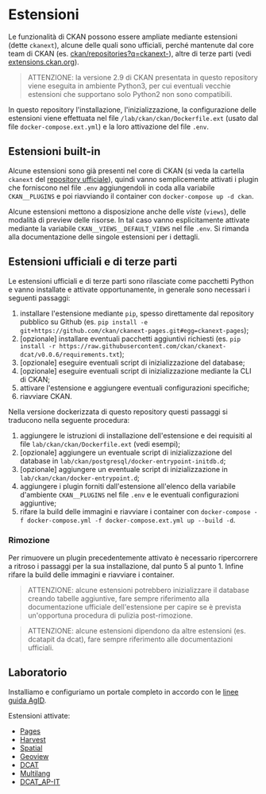 # Estensioni

Le funzionalità di CKAN possono essere ampliate mediante estensioni (dette `ckanext`), alcune delle quali sono ufficiali, perché mantenute dal core team di CKAN (es. [ckan/repositories?q=ckanext-](https://github.com/orgs/ckan/repositories?q=ckanext-&type=all&language=&sort=)), altre di terze parti (vedi [extensions.ckan.org](https://extensions.ckan.org/)).

> ATTENZIONE: la versione 2.9 di CKAN presentata in questo repository viene eseguita in ambiente Python3, per cui eventuali vecchie estensioni che supportano solo Python2 non sono compatibili.

In questo repository l'installazione, l'inizializzazione, la configurazione delle estensioni viene effettuata nel file `/lab/ckan/ckan/Dockerfile.ext` (usato dal file `docker-compose.ext.yml`) e la loro attivazione del file `.env`.

## Estensioni built-in

Alcune estensioni sono già presenti nel core di CKAN (si veda la cartella `ckanext` del [repository ufficiale](https://github.com/ckan/ckan/tree/master/ckanext)), quindi vanno semplicemente attivati i plugin che forniscono nel file `.env` aggiungendoli in coda alla variabile `CKAN__PLUGINS` e poi riavviando il container con `docker-compose up -d ckan`.

Alcune estensioni mettono a disposizione anche delle *viste* (`views`), delle modalità di preview delle risorse. In tal caso vanno esplicitamente attivate mediante la variabile `CKAN__VIEWS__DEFAULT_VIEWS` nel file `.env`. Si rimanda alla documentazione delle singole estensioni per i dettagli.

## Estensioni ufficiali e di terze parti

Le estensioni ufficiali e di terze parti sono rilasciate come pacchetti Python e vanno installate e attivate opportunamente, in generale sono necessari i seguenti passaggi:

1. installare l'estensione mediante `pip`, spesso direttamente dal repository pubblico su Github (es. `pip install -e git+https://github.com/ckan/ckanext-pages.git#egg=ckanext-pages`);
2. [opzionale] installare eventuali pacchetti aggiuntivi richiesti (es. `pip install -r https://raw.githubusercontent.com/ckan/ckanext-dcat/v0.0.6/requirements.txt`);
3. [opzionale] eseguire eventuali script di inizializzazione del database;
4. [opzionale] eseguire eventuali script di inizializzazione mediante la CLI di CKAN;
5. attivare l'estensione e aggiungere eventuali configurazioni specifiche;
6. riavviare CKAN.

Nella versione dockerizzata di questo repository questi passaggi si traducono nella seguente procedura:

1. aggiungere le istruzioni di installazione dell'estensione e dei requisiti al file `lab/ckan/ckan/Dockerfile.ext` (vedi esempi);
3. [opzionale] aggiungere un eventuale script di inizializzazione del database in `lab/ckan/postgresql/docker-entrypoint-initdb.d`;
4. [opzionale] aggiungere un eventuale script di inizializzazione in `lab/ckan/ckan/docker-entrypoint.d`;
5. aggiungere i plugin forniti dall'estensione all'elenco della variabile d'ambiente `CKAN__PLUGINS` nel file `.env` e le eventuali configurazioni aggiuntive;
6. rifare la build delle immagini e riavviare i container con `docker-compose -f docker-compose.yml -f docker-compose.ext.yml up --build -d`.

### Rimozione

Per rimuovere un plugin precedentemente attivato è necessario ripercorrere a ritroso i passaggi per la sua installazione, dal punto 5 al punto 1.
Infine rifare la build delle immagini e riavviare i container.

> ATTENZIONE: alcune estensioni potrebbero inizializzare il database creando tabelle aggiuntive, fare sempre riferimento alla documentazione ufficiale dell'estensione per capire se è prevista un'opportuna procedura di pulizia post-rimozione.

> ATTENZIONE: alcune estensioni dipendono da altre estensioni (es. dcatapit da dcat), fare sempre riferimento alle documentazioni ufficiali.

## Laboratorio

Installiamo e configuriamo un portale completo in accordo con le [linee guida AgID](https://docs.italia.it/italia/daf/lg-patrimonio-pubblico/it/stabile/index.html).

Estensioni attivate:

- [Pages](https://github.com/ckan/ckanext-pages)
- [Harvest](https://github.com/ckan/ckanext-harvest)
- [Spatial](https://github.com/ckan/ckanext-spatial)
- [Geoview](https://github.com/ckan/ckanext-geoview)
- [DCAT](https://github.com/ckan/ckanext-dcat)
- [Multilang](https://github.com/geosolutions-it/ckanext-multilang)
- [DCAT_AP-IT](https://github.com/geosolutions-it/ckanext-dcatapit)
